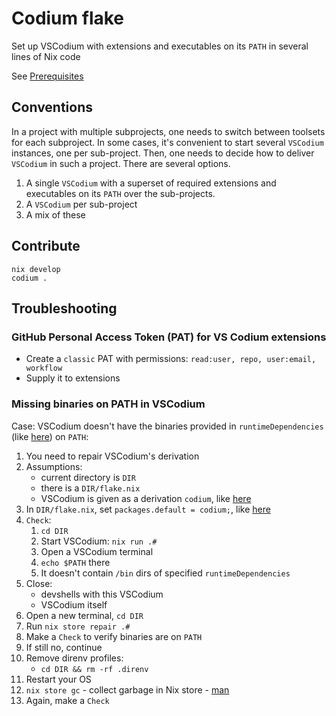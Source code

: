 # Codium flake

Set up VSCodium with extensions and executables on its `PATH` in several lines of Nix code

See [Prerequisites](https://github.com/deemp/flakes#prerequisites)

## Conventions

In a project with multiple subprojects, one needs to switch between toolsets for each subproject.
In some cases, it's convenient to start several `VSCodium` instances, one per sub-project.
Then, one needs to decide how to deliver `VSCodium` in such a project. There are several options.

1. A single `VSCodium` with a superset of required extensions and executables on its `PATH` over the sub-projects.
1. A `VSCodium` per sub-project
1. A mix of these

## Contribute

```console
nix develop
codium .
```

## Troubleshooting

### GitHub Personal Access Token (PAT) for VS Codium extensions

- Create a `classic` PAT with permissions: `read:user, repo, user:email, workflow`
- Supply it to extensions

### Missing binaries on PATH in VSCodium

Case: VSCodium doesn't have the binaries provided in `runtimeDependencies` (like [here](https://github.com/deemp/flakes/blob/7bab5d96658007f5ad0c72ec7805b5b4eb5a83dd/templates/codium/generic/flake.nix#L33)) on `PATH`:

   1. You need to repair VSCodium's derivation
   1. Assumptions:
      - current directory is `DIR`
      - there is a `DIR/flake.nix`
      - VSCodium is given as a derivation `codium`, like [here](https://github.com/deemp/flakes/blob/53b2e4d8bb5fb34c50da1b45f06622bffdb9b7bf/templates/codium/generic/flake.nix#L25)
   1. In `DIR/flake.nix`, set `packages.default = codium;`, like [here](https://github.com/deemp/flakes/blob/53b2e4d8bb5fb34c50da1b45f06622bffdb9b7bf/templates/codium/generic/flake.nix#L37)
   1. `Check`:
      1. `cd DIR`
      1. Start VSCodium: `nix run .#`
      1. Open a VSCodium terminal
      1. `echo $PATH` there
      1. It doesn't contain `/bin` dirs of specified `runtimeDependencies`
   1. Close:
      - devshells with this VSCodium
      - VSCodium itself
   1. Open a new terminal, `cd DIR`
   1. Run `nix store repair .#`
   1. Make a `Check` to verify binaries are on `PATH`
   1. If still no, continue
   1. Remove direnv profiles:
      - `cd DIR && rm -rf .direnv`
   1. Restart your OS
   1. `nix store gc` - collect garbage in Nix store - [man](https://nixos.org/manual/nix/unstable/command-ref/new-cli/nix3-store-gc.html)
   1. Again, make a `Check`
